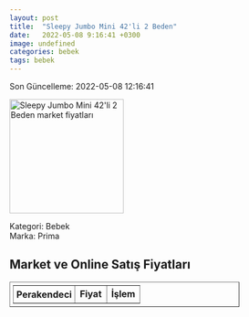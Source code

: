 ```yaml
---
layout: post
title:  "Sleepy Jumbo Mini 42'li 2 Beden"
date:   2022-05-08 9:16:41 +0300
image: undefined
categories: bebek
tags: bebek
---
```


Son Güncelleme: 2022-05-08 12:16:41

<img src="undefined" width="200" alt="Sleepy Jumbo Mini 42'li 2 Beden market fiyatları" />

Kategori: Bebek
<br />
Marka: Prima

<h2>Market ve Online Satış Fiyatları</h2>

<table border="1" style="padding: 5px;width:80%;">
  <tr>
    <td style="padding: 5px;"><strong>Perakendeci</strong></td>
    <td><strong>Fiyat</strong></td>
    <td><strong>İşlem</strong></td>
  </tr>
  
</table>
